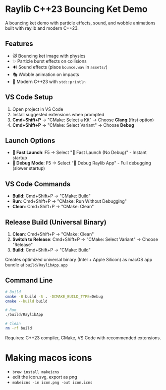 # Raylib C++23 Bouncing Ket Demo

A bouncing ket demo with particle effects, sound, and wobble animations built with raylib and modern C++23.

## Features
- 🐱 Bouncing ket image with physics
- ✨ Particle burst effects on collisions
- 🔊 Sound effects (place `bounce.wav` in `assets/`)
- 🎭 Wobble animation on impacts
- 🎨 Modern C++23 with `std::println`

## VS Code Setup
1. Open project in VS Code
2. Install suggested extensions when prompted
3. **Cmd+Shift+P** → "CMake: Select a Kit" → Choose **Clang** (first option)
4. **Cmd+Shift+P** → "CMake: Select Variant" → Choose **Debug**

## Launch Options
- **🚀 Fast Launch**: F5 → Select "🚀 Fast Launch (No Debug)" - Instant startup
- **🐛 Debug Mode**: F5 → Select "🐛 Debug Raylib App" - Full debugging (slower startup)

## VS Code Commands
- **Build**: Cmd+Shift+P → "CMake: Build"
- **Run**: Cmd+Shift+P → "CMake: Run Without Debugging"  
- **Clean**: Cmd+Shift+P → "CMake: Clean"

## Release Build (Universal Binary)
1. **Clean**: Cmd+Shift+P → "CMake: Clean"
2. **Switch to Release**: Cmd+Shift+P → "CMake: Select Variant" → Choose "Release"
3. **Build**: Cmd+Shift+P → "CMake: Build"

Creates optimized universal binary (Intel + Apple Silicon) as macOS app bundle at `build/RaylibApp.app`

## Command Line
```bash
# Build
cmake -B build -S . -DCMAKE_BUILD_TYPE=Debug
cmake --build build

# Run
./build/RaylibApp

# Clean
rm -rf build
```

Requires: C++23 compiler, CMake, VS Code with recommended extensions.

# Making macos icons
- `brew install makeicns`
- edit the icon.svg, export as png
- `makeicns -in icon.png -out icon.icns`